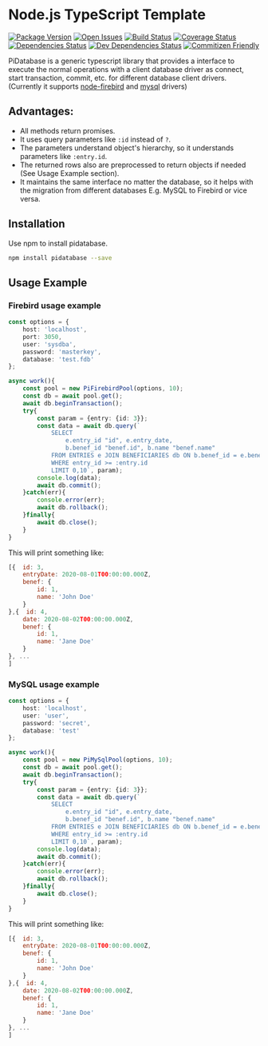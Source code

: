 # Node.js TypeScript Template

[![Package Version][package-image]][package-url]
[![Open Issues][issues-image]][issues-url]
[![Build Status][build-image]][build-url]
[![Coverage Status][coverage-image]][coverage-url]
[![Dependencies Status][dependencies-image]][dependencies-url]
[![Dev Dependencies Status][dev-dependencies-image]][dev-dependencies-url]
[![Commitizen Friendly][commitizen-image]][commitizen-url]

PiDatabase is a generic typescript library that provides a interface to execute the normal operations
with a client database driver as connect, start transaction, commit, etc. for different database client drivers. (Currently it supports [node-firebird](https://www.npmjs.com/package/node-firebird) and [mysql](https://www.npmjs.com/package/mysql) drivers)

## Advantages:

- All methods return promises.
- It uses query parameters like `:id` instead of `?`.
- The parameters understand object's hierarchy, so it understands parameters like `:entry.id`.
- The returned rows also are preprocessed to return objects if needed (See Usage Example section).
- It maintains the same interface no matter the database, so it helps with the migration from different databases E.g. MySQL to Firebird or vice versa.

## Installation

Use npm to install pidatabase.

```bash
npm install pidatabase --save
```

## Usage Example

### Firebird usage example

```typescript
const options = {
    host: 'localhost',
    port: 3050,
    user: 'sysdba',
    password: 'masterkey',
    database: 'test.fdb'
};

async work(){
    const pool = new PiFirebirdPool(options, 10);
    const db = await pool.get();
    await db.beginTransaction();
    try{
        const param = {entry: {id: 3}};
        const data = await db.query(`
            SELECT 
                e.entry_id "id", e.entry_date, 
                b.benef_id "benef.id", b.name "benef.name"
            FROM ENTRIES e JOIN BENEFICIARIES db ON b.benef_id = e.benef_id
            WHERE entry_id >= :entry.id
            LIMIT 0,10`, param);
        console.log(data);
        await db.commit();
    }catch(err){
        console.error(err);
        await db.rollback();
    }finally{
        await db.close();
    }
}
```

This will print something like:

```javascript
[{  id: 3, 
    entryDate: 2020-08-01T00:00:00.000Z,
    benef: {
        id: 1,
        name: 'John Doe'
    }
},{  id: 4, 
    date: 2020-08-02T00:00:00.000Z,
    benef: {
        id: 1,
        name: 'Jane Doe'
    }
}, ...
]
```

### MySQL usage example

```typescript
const options = {
    host: 'localhost',
    user: 'user',
    password: 'secret',
    database: 'test'
};

async work(){
    const pool = new PiMySqlPool(options, 10);
    const db = await pool.get();
    await db.beginTransaction();
    try{
        const param = {entry: {id: 3}};
        const data = await db.query(`
            SELECT 
                e.entry_id "id", e.entry_date, 
                b.benef_id "benef.id", b.name "benef.name"
            FROM ENTRIES e JOIN BENEFICIARIES db ON b.benef_id = e.benef_id
            WHERE entry_id >= :entry.id
            LIMIT 0,10`, param);
        console.log(data);
        await db.commit();
    }catch(err){
        console.error(err);
        await db.rollback();
    }finally{
        await db.close();
    }
}
```
This will print something like:

```javascript
[{  id: 3, 
    entryDate: 2020-08-01T00:00:00.000Z,
    benef: {
        id: 1,
        name: 'John Doe'
    }
},{  id: 4, 
    date: 2020-08-02T00:00:00.000Z,
    benef: {
        id: 1,
        name: 'Jane Doe'
    }
}, ...
]
```




[project-url]: https://github.com/pomgui/pi-database
[package-image]: https://badge.fury.io/js/typescript-template.svg
[package-url]: https://badge.fury.io/js/typescript-template
[issues-image]: https://img.shields.io/github/issues/pomgui/pi-database.svg?style=popout
[issues-url]: https://github.com/pomgui/pi-database/issues
[build-image]: https://travis-ci.org/pomgui/pi-database.svg?branch=master
[build-url]: https://travis-ci.org/pomgui/pi-database
[coverage-image]: https://coveralls.io/repos/github/pomgui/pi-database/badge.svg?branch=master
[coverage-url]: https://coveralls.io/github/pomgui/pi-database?branch=master
[dependencies-image]: https://david-dm.org/pomgui/pi-database/status.svg
[dependencies-url]: https://david-dm.org/pomgui/pi-database
[dev-dependencies-image]: https://david-dm.org/pomgui/pi-database/dev-status.svg
[dev-dependencies-url]: https://david-dm.org/pomgui/pi-database?type=dev
[commitizen-image]: https://img.shields.io/badge/commitizen-friendly-brightgreen.svg
[commitizen-url]: http://commitizen.github.io/cz-cli

